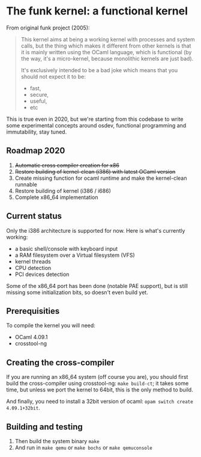 # The funk kernel: a functional kernel

From original funk project (2005):

> This kernel aims at being a working kernel with processes
> and system calls, but the thing which makes it different
> from other kernels is that it is mainly written using
> the OCaml language, which is functional (by the way, it's
> a micro-kernel, because monolithic kernels are just bad).
> 
> It's exclusively intended to be a bad joke which means that
> you should not expect it to be:
> - fast,
> - secure,
> - useful,
> - etc

This is true even in 2020, but we're starting from this codebase
to write some experimental concepts around osdev, functional programming
and immutability, stay tuned.

## Roadmap 2020

1. ~~Automatic cross compiler creation for x86~~
2. ~~Restore building of kernel-clean (i386) with latest OCaml version~~
3. Create missing function for ocaml runtime and make the kernel-clean runnable
4. Restore building of kernel (i386 / i686)
5. Complete x86_64 implementation

## Current status

Only the i386 architecture is supported for now. Here is what's
currently working:
- a basic shell/console with keyboard input
- a RAM filesystem over a Virtual filesystem (VFS)
- kernel threads
- CPU detection
- PCI devices detection

Some of the x86_64 port has been done (notable PAE support), but is still
missing some initialization bits, so doesn't even build yet.

## Prerequisities

To compile the kernel you will need:

- OCaml 4.09.1
- crosstool-ng


## Creating the cross-compiler

If you are running an x86_64 system (off course you are), you should first 
build the cross-compiler using crosstool-ng: ```make build-ct```; it takes 
some time, but unless we port the kernel to 64bit, this is the only method 
to build.

And finally, you need to install a 32bit version of ocaml: 
```opam switch create 4.09.1+32bit```.


## Building and testing

1. Then build the system binary ```make```
2. And run in ```make qemu``` or ```make bochs``` or ```make qemuconsole```

